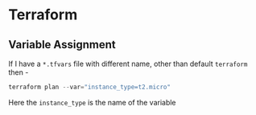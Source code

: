 # Terraform

## Variable Assignment

If I have a `*.tfvars` file with different name, other than default `terraform` then -

```powershell
terraform plan --var="instance_type=t2.micro"
```

Here the `instance_type` is the name of the variable
